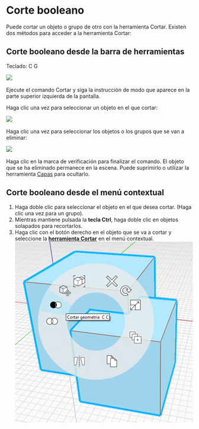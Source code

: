 # Corte booleano

Puede cortar un objeto o grupo de otro con la herramienta Cortar. Existen dos métodos para acceder a la herramienta Cortar:

## Corte booleano desde la barra de herramientas

Teclado: C G

![](../.gitbook/assets/cut\_tool.png)

Ejecute el comando Cortar y siga la instrucción de modo que aparece en la parte superior izquierda de la pantalla.

Haga clic una vez para seleccionar un objeto en el que cortar:

![](../.gitbook/assets/boolean\_cut.png)

Haga clic una vez para seleccionar los objetos o los grupos que se van a eliminar:

![](../.gitbook/assets/boolean\_cut2.png)

Haga clic en la marca de verificación para finalizar el comando. El objeto que se ha eliminado permanece en la escena. Puede suprimirlo o utilizar la herramienta [Capas](layers.md) para ocultarlo.

## Corte booleano desde el menú contextual

1. Haga doble clic para seleccionar el objeto en el que desea cortar. (Haga clic una vez para un grupo).
2. Mientras mantiene pulsada la **tecla Ctrl**, haga doble clic en objetos solapados para recortarlos.
3. Haga clic con el botón derecho en el objeto que se va a cortar y seleccione la [**herramienta Cortar**](https://github.com/FormIt3D/autodesk-formit-360-windows-help/tree/c377e7b8a3b8e43e684321d0b7de867608d317a3/tool-library/boolean-operations.md) en el menú contextual. ![](<../.gitbook/assets/cut tool.png>)
